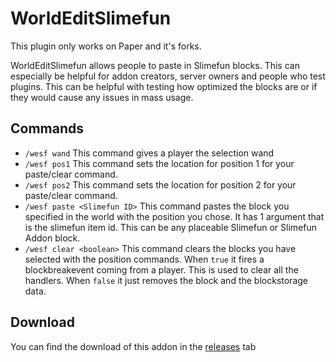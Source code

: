 # WorldEditSlimefun

This plugin only works on Paper and it's forks.

WorldEditSlimefun allows people to paste in Slimefun blocks.
This can especially be helpful for addon creators, server owners and people who test plugins.
This can be helpful with testing how optimized the blocks are or if they would cause any issues in mass usage.

## Commands
- `/wesf wand` This command gives a player the selection wand
- `/wesf pos1` This command sets the location for position 1 for your paste/clear command.
- `/wesf pos2` This command sets the location for position 2 for your paste/clear command.
- `/wesf paste <Slimefun ID>` This command pastes the block you specified in the world with the position you chose. It has 1 argument that is the slimefun item id. This can be any placeable Slimefun or Slimefun Addon block.
- `/wesf clear <boolean>` This command clears the blocks you have selected with the position commands. When `true` it fires a blockbreakevent coming from a player. This is used to clear all the handlers. When `false` it just removes the block and the blockstorage data.

## Download
You can find the download of this addon in the [releases](https://github.com/Slimefun-Addon-Community/WorldEditSlimefun/releases/tag/latest) tab
